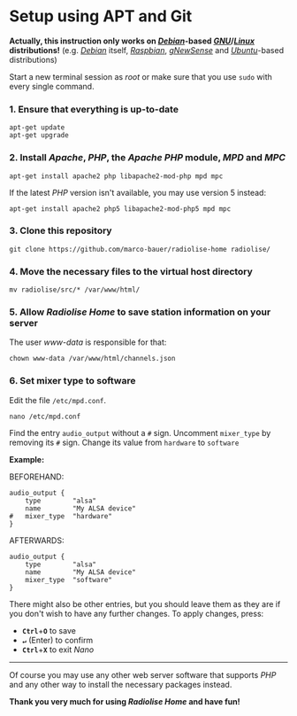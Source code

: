 # Setup using APT and Git

**Actually, this instruction only works on *[Debian](https://en.wikipedia.org/wiki/Debian)*-based *[GNU](https://en.wikipedia.org/wiki/GNU)*/*[Linux](https://en.wikipedia.org/wiki/Linux_kernel)* distributions!** (e.g. *[Debian](https://en.wikipedia.org/wiki/Debian)* itself, *[Raspbian](https://en.wikipedia.org/wiki/Raspbian)*, *[gNewSense](https://en.wikipedia.org/wiki/GNewSense)* and *[Ubuntu](https://en.wikipedia.org/wiki/List_of_Linux_distributions#Ubuntu-based)*-based distributions)

Start a new terminal session as *root* or make sure that you use `sudo` with every single command.

### 1. Ensure that everything is up-to-date

    apt-get update
    apt-get upgrade
    
### 2. Install *Apache*, *PHP*, the *Apache PHP* module, *MPD* and *MPC*
    
    apt-get install apache2 php libapache2-mod-php mpd mpc
    
If the latest *PHP* version isn't available, you may use version 5 instead:

    apt-get install apache2 php5 libapache2-mod-php5 mpd mpc
    
### 3. Clone this repository
    
    git clone https://github.com/marco-bauer/radiolise-home radiolise/
    
### 4. Move the necessary files to the virtual host directory
    
    mv radiolise/src/* /var/www/html/
    
### 5. Allow *Radiolise Home* to save station information on your server

The user *www-data* is responsible for that:

    chown www-data /var/www/html/channels.json
    
### 6. Set mixer type to software

Edit the file `/etc/mpd.conf`.
    
    nano /etc/mpd.conf

Find the entry `audio_output` without a `#` sign.
Uncomment `mixer_type` by removing its `#` sign.
Change its value from `hardware` to `software`

**Example:**

BEFOREHAND:

    audio_output {
        type        "alsa"
        name        "My ALSA device"
    #   mixer_type  "hardware"
    }

AFTERWARDS:

    audio_output {
        type        "alsa"
        name        "My ALSA device"
        mixer_type  "software"
    }

There might also be other entries, but you should leave them as they are if you don't wish to have any further changes. To apply changes, press:
- **`Ctrl`**+**`O`** to save
- **`↵`** (Enter) to confirm
- **`Ctrl`**+**`X`** to exit *Nano*

-----
Of course you may use any other web server software that supports *PHP* and any other way to install the necessary packages instead.

**Thank you very much for using *Radiolise Home* and have fun!**
